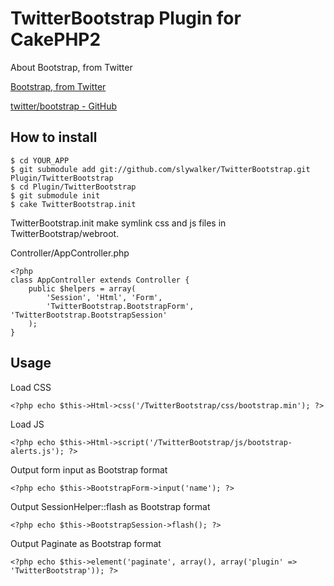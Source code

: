 TwitterBootstrap Plugin for CakePHP2
====================================

About Bootstrap, from Twitter

[Bootstrap, from Twitter](http://twitter.github.com/bootstrap/)

[twitter/bootstrap - GitHub](https://github.com/twitter/bootstrap)

How to install
--------------

	$ cd YOUR_APP
	$ git submodule add git://github.com/slywalker/TwitterBootstrap.git Plugin/TwitterBootstrap
	$ cd Plugin/TwitterBootstrap
	$ git submodule init
	$ cake TwitterBootstrap.init

TwitterBootstrap.init make symlink css and js files in TwitterBootstrap/webroot.


Controller/AppController.php

	<?php
	class AppController extends Controller {
		public $helpers = array(
 			'Session', 'Html', 'Form',
 			'TwitterBootstrap.BootstrapForm', 'TwitterBootstrap.BootstrapSession'
 		);
	}

Usage
-----

Load CSS

	<?php echo $this->Html->css('/TwitterBootstrap/css/bootstrap.min'); ?>

Load JS

	<?php echo $this->Html->script('/TwitterBootstrap/js/bootstrap-alerts.js'); ?>

Output form input as Bootstrap format

	<?php echo $this->BootstrapForm->input('name'); ?>

Output SessionHelper::flash as Bootstrap format

	<?php echo $this->BootstrapSession->flash(); ?>
	
Output Paginate as Bootstrap format

	<?php echo $this->element('paginate', array(), array('plugin' => 'TwitterBootstrap')); ?>